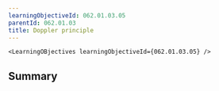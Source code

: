 ```yaml
---
learningObjectiveId: 062.01.03.05
parentId: 062.01.03
title: Doppler principle
---
```


```tsx eval
<LearningOBjectives learningObjectiveId={062.01.03.05} />
```

## Summary

